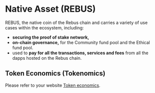 # Native Asset (REBUS)

REBUS, the native coin of the Rebus chain and carries a variety of use cases within the ecosystem, including:

* **securing the proof of stake network,**
* **on-chain governance,** for the Community fund pool and the Ethical fund pool.
* used to **pay for all the transactions, services and fees** from all the dapps hosted on the Rebus chain.

## **Token Economics (Tokenomics)**

Please refer to your website [Token economics](https://www.rebuschain.com/platform/token-economics).